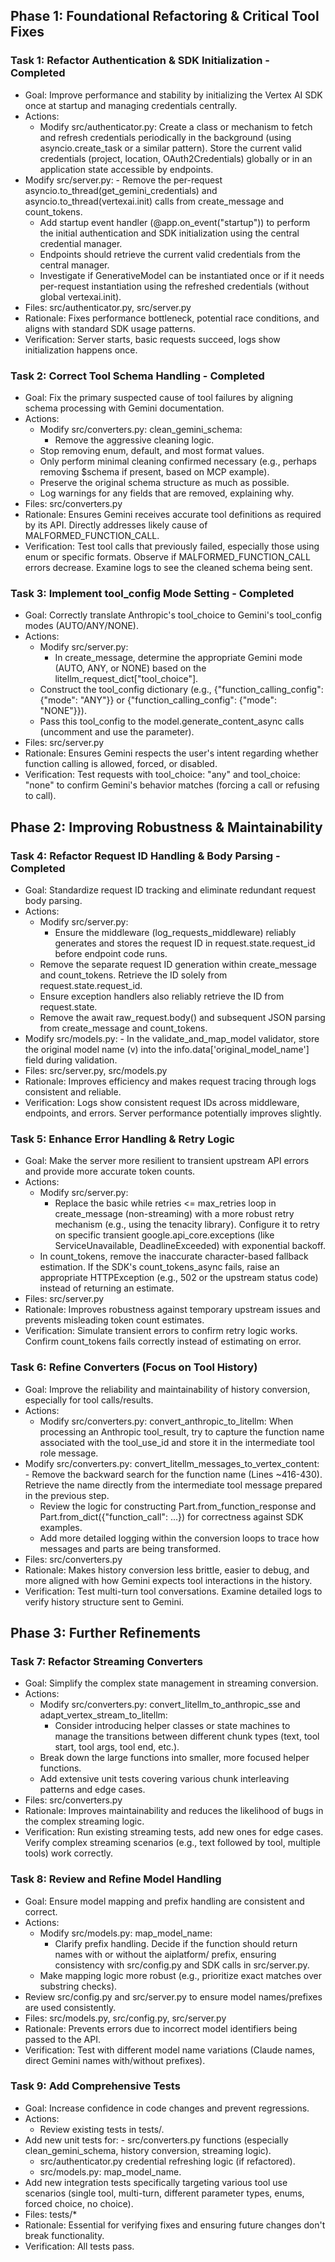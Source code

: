 ## Phase 1: Foundational Refactoring & Critical Tool Fixes

### Task 1: Refactor Authentication & SDK Initialization - Completed
- Goal: Improve performance and stability by initializing the Vertex AI SDK once at startup and managing credentials centrally.
- Actions:
  - Modify src/authenticator.py: Create a class or mechanism to fetch and refresh credentials periodically in the background (using
asyncio.create_task or a similar pattern). Store the current valid credentials (project, location, OAuth2Credentials) globally or in an
application state accessible by endpoints.
- Modify src/server.py:
      - Remove the per-request asyncio.to_thread(get_gemini_credentials) and asyncio.to_thread(vertexai.init) calls from create_message
and count_tokens.
  - Add startup event handler (@app.on_event("startup")) to perform the initial authentication and SDK initialization using the central
credential manager.
  - Endpoints should retrieve the current valid credentials from the central manager.
  - Investigate if GenerativeModel can be instantiated once or if it needs per-request instantiation using the refreshed credentials
(without global vertexai.init).
- Files: src/authenticator.py, src/server.py
- Rationale: Fixes performance bottleneck, potential race conditions, and aligns with standard SDK usage patterns.
- Verification: Server starts, basic requests succeed, logs show initialization happens once.

### Task 2: Correct Tool Schema Handling - Completed
- Goal: Fix the primary suspected cause of tool failures by aligning schema processing with Gemini documentation.
- Actions:
  - Modify src/converters.py: clean_gemini_schema:
      - Remove the aggressive cleaning logic.
  - Stop removing enum, default, and most format values.
  - Only perform minimal cleaning confirmed necessary (e.g., perhaps removing $schema if present, based on MCP example).
  - Preserve the original schema structure as much as possible.
  - Log warnings for any fields that are removed, explaining why.
- Files: src/converters.py
- Rationale: Ensures Gemini receives accurate tool definitions as required by its API. Directly addresses likely cause of
MALFORMED_FUNCTION_CALL.
- Verification: Test tool calls that previously failed, especially those using enum or specific formats. Observe if
MALFORMED_FUNCTION_CALL errors decrease. Examine logs to see the cleaned schema being sent.

### Task 3: Implement tool_config Mode Setting - Completed
- Goal: Correctly translate Anthropic's tool_choice to Gemini's tool_config modes (AUTO/ANY/NONE).
- Actions:
  - Modify src/server.py:
      - In create_message, determine the appropriate Gemini mode (AUTO, ANY, or NONE) based on the litellm_request_dict["tool_choice"].
  - Construct the tool_config dictionary (e.g., {"function_calling_config": {"mode": "ANY"}} or {"function_calling_config": {"mode":
"NONE"}}).
  - Pass this tool_config to the model.generate_content_async calls (uncomment and use the parameter).
- Files: src/server.py
- Rationale: Ensures Gemini respects the user's intent regarding whether function calling is allowed, forced, or disabled.
- Verification: Test requests with tool_choice: "any" and tool_choice: "none" to confirm Gemini's behavior matches (forcing a call or
refusing to call).

## Phase 2: Improving Robustness & Maintainability


### Task 4: Refactor Request ID Handling & Body Parsing - Completed
- Goal: Standardize request ID tracking and eliminate redundant request body parsing.
- Actions:
  - Modify src/server.py:
      - Ensure the middleware (log_requests_middleware) reliably generates and stores the request ID in request.state.request_id before
endpoint code runs.
  - Remove the separate request ID generation within create_message and count_tokens. Retrieve the ID solely from
request.state.request_id.
  - Ensure exception handlers also reliably retrieve the ID from request.state.
  - Remove the await raw_request.body() and subsequent JSON parsing from create_message and count_tokens.
- Modify src/models.py:
      - In the validate_and_map_model validator, store the original model name (v) into the info.data['original_model_name'] field
during validation.
- Files: src/server.py, src/models.py
- Rationale: Improves efficiency and makes request tracing through logs consistent and reliable.
- Verification: Logs show consistent request IDs across middleware, endpoints, and errors. Server performance potentially improves
slightly.

### Task 5: Enhance Error Handling & Retry Logic
- Goal: Make the server more resilient to transient upstream API errors and provide more accurate token counts.
- Actions:
  - Modify src/server.py:
      - Replace the basic while retries <= max_retries loop in create_message (non-streaming) with a more robust retry mechanism (e.g.,
using the tenacity library). Configure it to retry on specific transient google.api_core.exceptions (like ServiceUnavailable,
DeadlineExceeded) with exponential backoff.
  - In count_tokens, remove the inaccurate character-based fallback estimation. If the SDK's count_tokens_async fails, raise an
appropriate HTTPException (e.g., 502 or the upstream status code) instead of returning an estimate.
- Files: src/server.py
- Rationale: Improves robustness against temporary upstream issues and prevents misleading token count estimates.
- Verification: Simulate transient errors to confirm retry logic works. Confirm count_tokens fails correctly instead of estimating on
error.

### Task 6: Refine Converters (Focus on Tool History)
- Goal: Improve the reliability and maintainability of history conversion, especially for tool calls/results.
- Actions:
  - Modify src/converters.py: convert_anthropic_to_litellm: When processing an Anthropic tool_result, try to capture the function name
associated with the tool_use_id and store it in the intermediate tool role message.
- Modify src/converters.py: convert_litellm_messages_to_vertex_content:
      - Remove the backward search for the function name (Lines ~416-430). Retrieve the name directly from the intermediate tool message
prepared in the previous step.
  - Review the logic for constructing Part.from_function_response and Part.from_dict({"function_call": ...}) for correctness against SDK
examples.
  - Add more detailed logging within the conversion loops to trace how messages and parts are being transformed.
- Files: src/converters.py
- Rationale: Makes history conversion less brittle, easier to debug, and more aligned with how Gemini expects tool interactions in the
history.
- Verification: Test multi-turn tool conversations. Examine detailed logs to verify history structure sent to Gemini.

## Phase 3: Further Refinements


### Task 7: Refactor Streaming Converters
- Goal: Simplify the complex state management in streaming conversion.
- Actions:
  - Modify src/converters.py: convert_litellm_to_anthropic_sse and adapt_vertex_stream_to_litellm:
      - Consider introducing helper classes or state machines to manage the transitions between different chunk types (text, tool start,
tool args, tool end, etc.).
  - Break down the large functions into smaller, more focused helper functions.
  - Add extensive unit tests covering various chunk interleaving patterns and edge cases.
- Files: src/converters.py
- Rationale: Improves maintainability and reduces the likelihood of bugs in the complex streaming logic.
- Verification: Run existing streaming tests, add new ones for edge cases. Verify complex streaming scenarios (e.g., text followed by
tool, multiple tools) work correctly.

### Task 8: Review and Refine Model Handling
- Goal: Ensure model mapping and prefix handling are consistent and correct.
- Actions:
  - Modify src/models.py: map_model_name:
      - Clarify prefix handling. Decide if the function should return names with or without the aiplatform/ prefix, ensuring consistency
with src/config.py and SDK calls in src/server.py.
  - Make mapping logic more robust (e.g., prioritize exact matches over substring checks).
- Review src/config.py and src/server.py to ensure model names/prefixes are used consistently.
- Files: src/models.py, src/config.py, src/server.py
- Rationale: Prevents errors due to incorrect model identifiers being passed to the API.
- Verification: Test with different model name variations (Claude names, direct Gemini names with/without prefixes).

### Task 9: Add Comprehensive Tests
- Goal: Increase confidence in code changes and prevent regressions.
- Actions:
  - Review existing tests in tests/.
- Add new unit tests for:
      - src/converters.py functions (especially clean_gemini_schema, history conversion, streaming logic).
  - src/authenticator.py credential refreshing logic (if refactored).
  - src/models.py: map_model_name.
- Add new integration tests specifically targeting various tool use scenarios (single tool, multi-turn, different parameter types,
enums, forced choice, no choice).
- Files: tests/*
- Rationale: Essential for verifying fixes and ensuring future changes don't break functionality.
- Verification: All tests pass.
